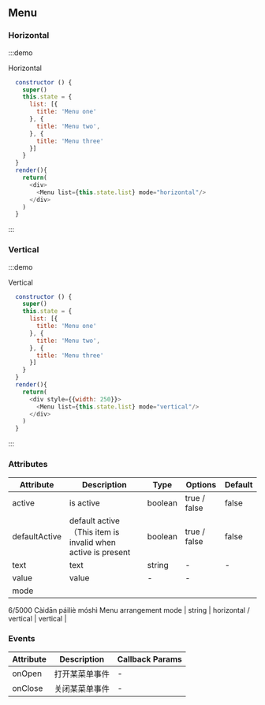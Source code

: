 ## Menu

### Horizontal

:::demo

Horizontal

```js
  constructor () {
    super()
    this.state = {
      list: [{
        title: 'Menu one'
      }, {
        title: 'Menu two',
      }, {
        title: 'Menu three'
      }]
    }
  }
  render(){
    return(
      <div>
        <Menu list={this.state.list} mode="horizontal"/>
      </div>
    )
  }

```
:::

### Vertical

:::demo

Vertical

```js
  constructor () {
    super()
    this.state = {
      list: [{
        title: 'Menu one'
      }, {
        title: 'Menu two',
      }, {
        title: 'Menu three'
      }]
    }
  }
  render(){
    return(
      <div style={{width: 250}}>
        <Menu list={this.state.list} mode="vertical"/>
      </div>
    )
  }

```
:::


<!-- - 水平菜单
  - 折叠
    - 子级菜单
    - 分组菜单
  - 不折叠
    - 展开溢出

- 垂直菜单
  - 分组
  - 嵌套子菜单
  - 弹出子菜单
  - 子菜单对齐 -->

### Attributes

| Attribute | Description | Type | Options | Default |
| -------- | ----- | ---- | ---- | ---- |
| active | is active | boolean | true / false  | false |
| defaultActive | default active（This item is invalid when active is present | boolean | true / false | false |
| text | text | string | - | - |
| value | value | - | - |
| mode | 
6/5000
Càidān páiliè móshì
Menu arrangement mode | string | horizontal / vertical | vertical |

### Events

| Attribute | Description | Callback Params |
| -------- | ----- | ---- |
| onOpen | 打开某菜单事件 | - |
| onClose | 关闭某菜单事件 | - |
